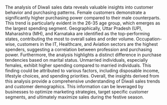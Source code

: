 The analysis of Diwali sales data reveals valuable insights into customer behavior and purchasing patterns. 
Female customers demonstrate a significantly higher purchasing power compared to their male counterparts. 
This trend is particularly evident in the 26-35 age group, which emerges as the largest spending segment. 
Geographically, Uttar Pradesh (UP), Maharashtra (MH), and Karnataka are identified as the top-performing states, contributing the most to overall sales and order volume. 
Occupation-wise, customers in the IT, Healthcare, and Aviation sectors are the highest spenders, suggesting a correlation between profession and purchasing power.
Furthermore, the analysis highlights a distinct difference in purchase tendencies based on marital status. 
Unmarried individuals, especially females, exhibit higher spending compared to married individuals. 
This finding could be attributed to various factors, including disposable income, lifestyle choices, and spending priorities. 
Overall, the insights derived from this analysis provide a comprehensive understanding of Diwali sales trends and customer demographics. 
This information can be leveraged by businesses to optimize marketing strategies, target specific customer segments, and ultimately maximize sales during the festive season.
